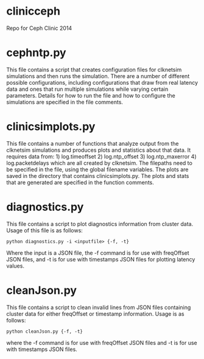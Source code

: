 clinicceph
==========

Repo for Ceph Clinic 2014


# cephntp.py

This file contains a script that creates configuration files for clknetsim
simulations and then runs the simulation. There are a number of different
possible configurations, including configurations that draw from real latency
data and ones that run multiple simulations while varying certain parameters.
Details for how to run the file and how to configure the simulations are
specified in the file comments.


# clinicsimplots.py

This file contains a number of functions that analyze output from the clknetsim
simulations and produces plots and statistics about that data. It requires
data from:
    1) log.timeoffset
    2) log.ntp_offset
    3) log.ntp_maxerror
    4) log.packetdelays
which are all created by clknetsim. The filepaths need to be specified in the
file, using the global filename variables. The plots are saved in the directory
that contains clinicsimplots.py. The plots and stats that are generated are 
specified in the function comments.

# diagnostics.py

This file contains a script to plot diagnostics information from cluster data. 
Usage of this file is as follows:

`python diagnostics.py -i <inputfile> {-f, -t}`

Where the input is a JSON file, the -f command is for use with freqOffset JSON files,
and -t is for use with timestamps JSON files for plotting latency values.

# cleanJson.py

This file contains a script to clean invalid lines from JSON files containing cluster
data for either freqOffset or timestamp information. Usage is as follows:

`python cleanJson.py {-f, -t}`

where the -f command is for use with freqOffset JSON files
and -t is for use with timestamps JSON files.

